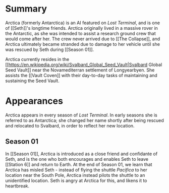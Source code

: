 # Summary
Arctica (formerly Antarctica) is an AI featured on *Lost Terminal*, and is one of [[Seth]]'s longtime friends. Arctica originally lived in a massive rover in the Antarctic, as she was intended to assist a research ground crew that would come after her. The crew never arrived due to [[The Collapse]], and Arctica ultimately became stranded due to damage to her vehicle until she was rescued by Seth during [[Season 01]]. 

Arctica currently resides in the [[https://en.wikipedia.org/wiki/Svalbard_Global_Seed_Vault|Svalbard Global Seed Vault]] near the Novamediterran settlement of Longyearbyen. She assists the [[Vault Coven]] with their day-to-day tasks of maintaining and sustaining the Seed Vault.

# Appearances
Arctica appears in every season of *Lost Terminal*. In early seasons she is referred to as Antarctica; she changed her name shortly after being rescued and relocated to Svalbard, in order to reflect her new location. 

## Season 01
In [[Season 01]], Arctica is introduced as a close friend and confidante of Seth, and is the one who both encourages and enables Seth to leave [[Station 6]] and return to Earth. At the end of Season 01, we learn that Arctica has misled Seth - instead of flying the shuttle *Pacifica* to her location near the South Pole, Arctica instead pilots the shuttle to an unidentified location. Seth is angry at Arctica for this, and likens it to heartbreak. 